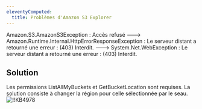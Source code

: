 ```yaml
---
eleventyComputed:
  title: Problèmes d'Amazon S3 Explorer
---
```

Amazon.S3.AmazonS3Exception : Accès refusé ---> Amazon.Runtime.Internal.HttpErrorResponseException : Le serveur distant a retourné une erreur : (403) Interdit. ---> System.Net.WebException : Le serveur distant a retourné une erreur : (403) Interdit.
## Solution
Les permissions ListAllMyBuckets et GetBucketLocation sont requises. La solution consiste à changer la région pour celle sélectionnée par le seau.
![!!KB4978](https://cdnweb.devolutions.net/docs/docs_en_kb_KB4978.png)
